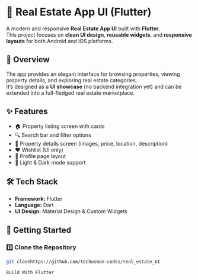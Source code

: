 # 🏡 Real Estate App UI (Flutter)

A modern and responsive **Real Estate App UI** built with **Flutter**.  
This project focuses on **clean UI design**, **reusable widgets**, and **responsive layouts** for both Android and iOS platforms.  

## 📖 Overview  
The app provides an elegant interface for browsing properties, viewing property details, and exploring real estate categories.  
It’s designed as a **UI showcase** (no backend integration yet) and can be extended into a full-fledged real estate marketplace.  

## ✨ Features  
- 🏠 Property listing screen with cards  
- 🔍 Search bar and filter options  
- 📍 Property details screen (images, price, location, description)  
- ❤️ Wishlist (UI only)  
- 👤 Profile page layout  
- 🌙 Light & Dark mode support  

## 🛠️ Tech Stack  
- **Framework:** Flutter  
- **Language:** Dart  
- **UI Design:** Material Design & Custom Widgets  

## 🚀 Getting Started  

### 1️⃣ Clone the Repository  
```bash
git clonehttps://github.com/techusman-codes/real_estate_UI

Build With Flutter
